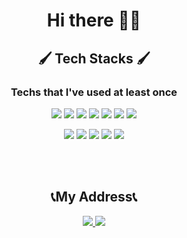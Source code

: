 <h1 align="center">Hi there 🙋‍♂️</h3>
<h2 align="center"> 🖌 Tech Stacks 🖌 </h3>
<h3 align="center"> Techs that I've used at least once </h5>
<div display="flex" >
  <p align="center">
    <img src="https://img.shields.io/badge/HTML5-orange?logo=HTML5&logoColor=white">
    <img src="https://img.shields.io/badge/CSS-blue?logo=CSS3&logoColor=white">
    <img src="https://img.shields.io/badge/JavaScript-F7DF1E?logo=JavaScript&logoColor=white">
    <img src="https://img.shields.io/badge/React-61DAFB?logo=React&logoColor=white">
    <img src="https://img.shields.io/badge/Node.js-339933?logo=Node.js&logoColor=white">
    <img src="https://img.shields.io/badge/MongoDB-47A248?logo=MongoDB&logoColor=white">
    <img src="https://img.shields.io/badge/Java-007396?logo=Java&logoColor=white">
   </p>
</div>
<div display="flex" >
  <p align="center">
    <img src="https://img.shields.io/badge/Kotlin-0095D5?logo=Kotlin&logoColor=white">
    <img src="https://img.shields.io/badge/Python-3776AB?logo=Python&logoColor=white">
    <img src="https://img.shields.io/badge/Django-092E20?logo=Django&logoColor=white">
    <img src="https://img.shields.io/badge/MySQL-4479A1?logo=MySQL&logoColor=white">
    <img src="https://img.shields.io/badge/Redux-764ABC?logo=Redux&logoColor=white">
  </p>
</div>
<br/>
<br/>
<h2 align="center">📞My Address📞</h2>
<p align="center"> 
  <a href="https://www.instagram.com/cm_jun0/">
    <img src="https://img.shields.io/badge/Instagram-E4405F?logo=Instagram&logoColor=white&link="https://www.instagram.com/cm_jun0/"">
  </a>
   <a href="https://velog.io/@cmong">
    <img src="http://img.shields.io/badge/-Velog-20c997?style=flat&link="https://velog.io/@cmong"">
  </a>
</p>
